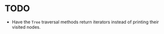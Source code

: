 # TODO

* Have the `Tree` traversal methods return iterators instead of printing their
  visited nodes.
